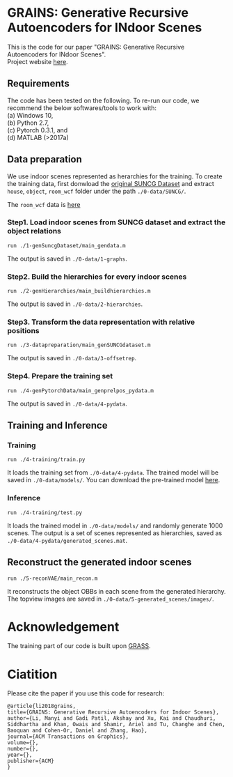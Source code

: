 # GRAINS: Generative Recursive Autoencoders for INdoor Scenes

This is the code for our paper "GRAINS: Generative Recursive Autoencoders for INdoor Scenes".<br/>
Project website [here](https://manyili12345.github.io/Publication/2018/GRAINS/index.html). 

## Requirements
The code has been tested on the following. To re-run our code, we recommend the below softwares/tools to work with:<br />
(a) Windows 10, <br/>
(b) Python 2.7,<br />
(c) Pytorch 0.3.1, and <br />
(d) MATLAB (>2017a)

## Data preparation
We use indoor scenes represented as herarchies for the training. To create the training data, first donwload the [original SUNCG Dataset](http://suncg.cs.princeton.edu/) and extract `house`, `object`, `room_wcf` folder under the path `./0-data/SUNCG/`.

The `room_wcf` data is [here](https://drive.google.com/open?id=1RPF6YJsNNanNCBBRGAfDcNtuzLimrNVA)

### Step1. Load indoor scenes from SUNCG dataset and extract the object relations
```
run ./1-genSuncgDataset/main_gendata.m
```
The output is saved in `./0-data/1-graphs`.

### Step2. Build the hierarchies for every indoor scenes
```
run ./2-genHierarchies/main_buildhierarchies.m
```
The output is saved in `./0-data/2-hierarchies`.

### Step3. Transform the data representation with relative positions
```
run ./3-datapreparation/main_genSUNCGdataset.m
```
The output is saved in `./0-data/3-offsetrep`.

### Step4. Prepare the training set
```
run ./4-genPytorchData/main_genprelpos_pydata.m
```
The output is saved in `./0-data/4-pydata`.

## Training and Inference
### Training
```
run ./4-training/train.py
```
It loads the training set from `./0-data/4-pydata`. The trained model will be saved in `./0-data/models/`. You can download the pre-trained model [here](xxxx).

### Inference
```
run ./4-training/test.py
```
It loads the trained model in `./0-data/models/` and randomly generate 1000 scenes. The output is a set of scenes represented as hierarchies, saved as `./0-data/4-pydata/generated_scenes.mat`.

## Reconstruct the generated indoor scenes
```
run ./5-reconVAE/main_recon.m
```
It reconstructs the object OBBs in each scene from the generated hierarchy. The topview images are saved in `./0-data/5-generated_scenes/images/`.

# Acknowledgement
The training part of our code is built upon [GRASS](https://github.com/kevin-kaixu/grass_pytorch).

# Ciatition
Please cite the paper if you use this code for research:

```
@article{li2018grains,
title={GRAINS: Generative Recursive Autoencoders for Indoor Scenes}, 
author={Li, Manyi and Gadi Patil, Akshay and Xu, Kai and Chaudhuri, Siddhartha and Khan, Owais and Shamir, Ariel and Tu, Changhe and Chen, Baoquan and Cohen-Or, Daniel and Zhang, Hao}, 
journal={ACM Transactions on Graphics}, 
volume={},
number={}, 
year={},
publisher={ACM}
}
```
